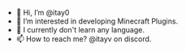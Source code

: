 - 👋 Hi, I’m @itay0
- 👀 I’m interested in developing Minecraft Plugins.
- 🌱 I currently don't learn any language.
- 📫 How to reach me? @itayv on discord.

<!---
itay0/itay0 is a ✨ special ✨ repository because its `README.md` (this file) appears on your GitHub profile.
You can click the Preview link to take a look at your changes.
--->
